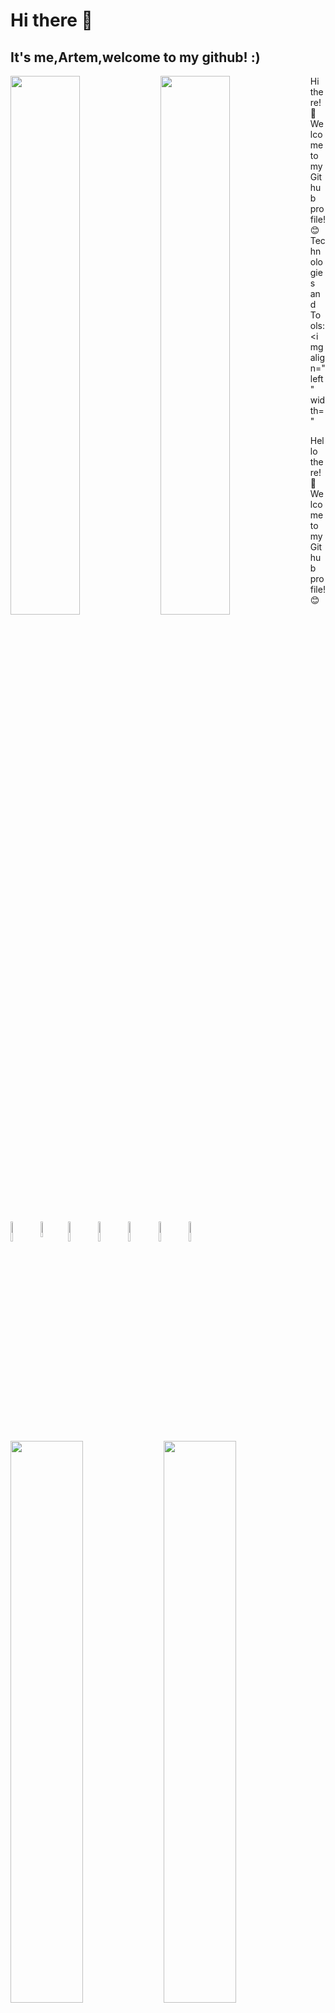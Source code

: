 # Hi there 👋
## It's me,Artem,welcome to my github! :)

<img align="left" width="47%" src="https://github-readme-stats.vercel.app/api?username=ArtTrof&show_icons=true&theme=radical" />

<img align="left" width="47%" src="https://github-readme-stats.vercel.app/api/top-langs/?username=ArtTrof&layout=compact&theme=radical" />

<img align="left" width="9%" src="https://img.shields.io/badge/java-%23ED8B00.svg?style=for-the-badge&logo=java&logoColor=white" />

<img align="left" width="8%" src="https://img.shields.io/badge/spring-%236DB33F.svg?style=for-the-badge&logo=spring&logoColor=white" />

<img align="left" width="9%" src="https://img.shields.io/badge/mysql-%2300f.svg?style=for-the-badge&logo=mysql&logoColor=white" />

<img align="left" width="9%" src="https://img.shields.io/badge/postgres-%23316192.svg?style=for-the-badge&logo=postgresql&logoColor=white" />

<img align="left" width="9%" src="https://img.shields.io/badge/Hibernate-59666C?style=for-the-badge&logo=Hibernate&logoColor=white" />

<img align="left" width="9%" src="https://img.shields.io/badge/Windows-0078D6?style=for-the-badge&logo=windows&logoColor=white" />

<img align="left" width="9%" src="https://img.shields.io/badge/github-%23121011.svg?style=for-the-badge&logo=github&logoColor=white" />







Hi there! 👋
Welcome to my Github profile! 😊
<img align="left" width="48%" src="https://github-readme-stats.vercel.app/api?username=ArtTrof&show_icons=true&theme=radical" />
<img align="left" width="48%" src="https://github-readme-stats.vercel.app/api/top-langs/?username=ArtTrof&layout=compact&theme=radical" />
<br />
Technologies and Tools:
<img align="left" width="10%" src="https://img.shields.io/badge/java-%23ED8B00.svg?style=for-the-badge&logo=java&logoColor=white" />
<img align="left" width="






Hello there! 👋
Welcome to my Github profile! 😊
<p align="center">
  <img width="50%" src="https://github-readme-stats.vercel.app/api?username=ArtTrof&show_icons=true&theme=radical" />
  <img width="42%" src="https://github-readme-stats.vercel.app/api/top-langs/?username=ArtTrof&layout=compact&theme=radical" />
</p>
Technologies and Tools:
<p align="center">
  <img width="10%" src="https://img.shields.io/badge/java-%23ED8B00.svg?style=for-the-badge&logo=java&logoColor=white" />
  <img width="10%" src="https://img.shields.io/badge/spring-%236DB33F.svg?style=for-the-badge&logo=spring&logoColor=white" />
  <img width="10%" src="https://img.shields.io/badge/mysql-%2300f.svg?style=for-the-badge&logo=mysql&logoColor=white" />
  <img width="10%" src="https://img.shields.io/badge/postgres-%23316192.svg?style=for-the-badge&logo=postgresql&logoColor=white" />
  <img width="10%" src="https://img.shields.io/badge/Hibernate-59666C?style=for-the-badge&logo=Hibernate&logoColor=white" />
  <img width="10%" src="https://img.shields.io/badge/Windows-0078D6?style=for-the-badge&logo=windows&logoColor=white" />
  <img width="10%" src="https://img.shields.io/badge/github-%23121011.svg?style=for-the-badge&logo=github&logoColor=white" />
</p>
